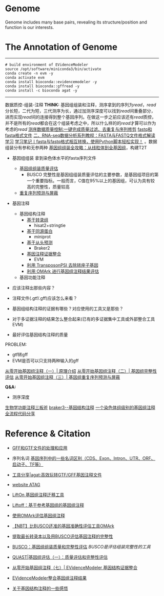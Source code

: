 # Genome
Genome includes many base pairs, revealing its structure/position and function is our interests.

# The Annotation of Genome


---

```shell
# build environment of EVidenceModeler
source /opt/software/miniconda3/bin/activate
conda create -n evm -y
conda activate evm
conda install bioconda::evidencemodeler -y
conda install bioconda::gffread -y
conda install -c bioconda agat -y
```

---
数据质控-组装-注释
**THINK:** 基因组组装和注释，测序拿到的序列为*read*，*read*分长短，二代为短，三代测序为长，通过加测序深度可以找到*read*间重叠部分，进而实现*read*间的连接得到整个基因序列。在做这一步之前应该还有*read*质控，并不是所有的*read*都会在这个组装考虑之中，所以什么样的的*read*才算可以作为考虑的*read* [测序数据质量控制:一键完成质量过滤、去重复与序列修剪](https://mp.weixin.qq.com/s/qgcYSrUwyOFAlFwfp1_Knw) [fastq和fasta格式文件](https://mp.weixin.qq.com/s/t-Z0S-1ByqAWAf3IZ4YA4w) [二、RNA-seq数据分析系列教程：FASTA与FASTQ文件格式解读学习](https://mp.weixin.qq.com/s/zAjplLsCgvDuydxxkNEksQ) [学习笔记丨fasta与fastq格式相互转换，使用Python脚本轻松实现！](https://mp.weixin.qq.com/s/POE4EkSmnK7fMcNDjpWCcw) 。数据组装分有参和无参两种 [基因组组装全攻略：从线粒体到全基因组](https://mp.weixin.qq.com/s/zmLAgaA96SKVl10xouSnYA)，构建T2T

- 基因组组装 拿到染色体水平的fasta序列文件
  - [基因组组装质量评估](https://mp.weixin.qq.com/s?__biz=Mzk0MzcxMjE2NQ==&mid=2247483812&idx=1&sn=d1d6560b66d82dc79a5e20ec94f3e98b&chksm=c32ef36ef4597a789106d0651e52a5117db922ca1bacc2c31730ea4074c11d258158dd633027&cur_album_id=3499519268306288641&scene=189#wechat_redirect)
    - BUSCO 完整性是基因组组装质量评估的主要参数，是基因组项目的第一个重要指标。一般而言，C值在95%以上的基因组，可认为具有较高的完整性，质量较高
  - [重复序列预测与屏蔽](https://mp.weixin.qq.com/s?__biz=Mzk0MzcxMjE2NQ==&mid=2247483978&idx=1&sn=f9729bb0d606305040b7d3f2a3c37fbd&chksm=c32ef080f4597996dbb14c5d200a5374c60244f49ba60a0aee73d37ef6cb9643a6c76592b3e3&cur_album_id=3499519268306288641&scene=189#wechat_redirect)
- 基因注释
  - 基因结构注释
    - [基于转录组](https://mp.weixin.qq.com/s?__biz=Mzk0MzcxMjE2NQ==&mid=2247484159&idx=1&sn=6c21376588fefbdc99500e617526c011&chksm=c32ef035f45979237e45f780ea45ba7c9483ae8a4970c52b31a829840a2105bb80c8232921cc&cur_album_id=3499519268306288641&scene=189#wechat_redirect)
      - hisat2+stringtie
    - [基于同源蛋白](https://mp.weixin.qq.com/s?__biz=Mzk0MzcxMjE2NQ==&mid=2247484059&idx=1&sn=9cc58b12b8b7ca172ff7921ac17afbef&chksm=c32ef051f4597947fbf1b72d06e8d3682e7753eebd291a63b264adacca74934e8a77080173c6&cur_album_id=3499519268306288641&scene=189#wechat_redirect)
      - miniprot
    - [基于从头预测](https://mp.weixin.qq.com/s?__biz=Mzk0MzcxMjE2NQ==&mid=2247484018&idx=1&sn=43d9cd37062c18dd2bfb2bda1b773e62&chksm=c32ef0b8f45979aea0a8b68df509d80b1eedcd5f3d8f3afb7aa17a89dd4da5f0410c2aafc849&cur_album_id=3499519268306288641&scene=189#wechat_redirect)
      - Braker2
    - [基因注释证据整合](https://mp.weixin.qq.com/s?__biz=Mzk0MzcxMjE2NQ==&mid=2247484173&idx=1&sn=48a46f047f2dfe85490f632c34a2ee95&chksm=c32ef1c7f45978d1ad705d8058f9cf99a2952b7fe889e0571f0726c9feca799127ff9fa9066b&cur_album_id=3499519268306288641&scene=189#wechat_redirect)
      - EVM
    - [利用 TransposonPSI 去除转座子基因](https://mp.weixin.qq.com/s?__biz=Mzk0MzcxMjE2NQ==&mid=2247484178&idx=1&sn=b982fa5d3d5ef4b70353f40931bdfd8a&chksm=c32ef1d8f45978ce70afc3896d56592022f8104aa285f01df1c636c0ddc898196bef65024645&cur_album_id=3499519268306288641&scene=189#wechat_redirect)
    - [利用 OMArk 进行基因组注释结果评估](https://mp.weixin.qq.com/s?__biz=Mzk0MzcxMjE2NQ==&mid=2247484507&idx=1&sn=f69757bf706881f0373f138d52ef10fd&chksm=c32ef691f4597f875fcb4d1dd77782fc37a3c97d29634ec5639c858fa1054b9103e051b0543c&cur_album_id=3499519268306288641&scene=189#wechat_redirect)
  - 基因功能注释

- 应该注释出那些内容？
- 注释文件(.gtf/.gff)应该怎么来看？
- 基因组结构注释的证据有哪些？对应使用的工具又是那些？
- 对于多证据注释的结果怎么整合起来(已有的多证据集中工具或外部整合工具EVM)
- 最好评估基因结构注释的质量

PROBLEM:
- gtf转gff
- EVM是否可以只支持两种输入的gff

[从零开始基因组注释（一）| 原理介绍](https://mp.weixin.qq.com/s/f6E1bHd-WokVGOpahzqS8w)
[从零开始基因组注释（二）| 基因组完整性评估](https://mp.weixin.qq.com/s/KVeWY-l1yaU27Nuc-fktTg)
[从零开始基因组注释（三）| 基因组重复序列预测与屏蔽]()

**Q&A:**
  - 测序深度

[生物学功能注释三板斧](https://mp.weixin.qq.com/s/YVNOeYEIvh7adXb4nSOO5A)
[braker3--基因结构注释](https://mp.weixin.qq.com/s/R9kxyTfjkZ_iTs0mqwNFKw)
[一个染色体组级别的基因组注释全流程代码分享](https://mp.weixin.qq.com/s/ZFAbzxRgf4E0OqRQLkte5w)

# Reference & Citation
- [GFF和GTF文件的处理和应用](https://mp.weixin.qq.com/s/zP_EPm_bD3S0ti6Gg0mVJg)
- 序列名词 [基因序列中的一些名词区别（CDS、Exon、Intron、UTR、ORF、启动子、TF等）](https://zhuanlan.zhihu.com/p/557609219)
- [工具分享|agat:高效玩转GTF/GFF基因注释文件](https://mp.weixin.qq.com/s/U14Y-qAqvh9BjyiG1nSR1A) 
- [website ATAG](https://agat.readthedocs.io/en/latest/index.html)

- [LiftOn 基因组注释迁移工具](https://mp.weixin.qq.com/s/SZEFfG8Q6qwlj9Fxb_ostw)
- [Liftoff：基于参考基因组的基因组注释](https://mp.weixin.qq.com/s/jiG1QVBQQfhdSMzmucCIJw)

- [使用OMArk评估基因组注释](https://mp.weixin.qq.com/s/eacxbwZQhXtZM8BJ6BS3dg)
- [【NBT】比BUSCO还准的基因准确性评估工具OMArk](https://mp.weixin.qq.com/s/3VPr21liOB_TWXgPM8tPZA)
- [提取最长转录本以及用BUSCO评估基因注释的完整性](https://mp.weixin.qq.com/s/hiOtkY80kQQFKd2GjqbRkQ)
- [BUSCO：基因组组装质量和完整性评估](https://mp.weixin.qq.com/s/uyZ59ZxCSinBUtxd75akgw) *BUSCO是评估组装完整性的工具*
- [QUAST|基因组评估（一）：质量评估和完整性评估](https://mp.weixin.qq.com/s/tPM0DJ8pAIaIKUu27WDjxw)

- [从零开始基因组注释（七）| EVidenceModeler 基因结构证据整合](https://mp.weixin.qq.com/s/q-bEHXu8Vu0Y8hUPwuAvrA)
- [EVidenceModeler整合基因组注释结果](https://mp.weixin.qq.com/s/3Brjr8mBnP7O70ba0aABJQ)
- [关于基因结构注释的一些感悟](http://xuzhougeng.com/archives/reflections-on-gene-structure-annotation)
